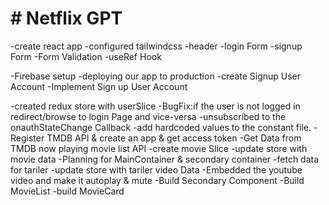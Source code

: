 <h1># Netflix GPT</h1>
 -create react app
 -configured tailwindcss
 -header
 -login Form
 -signup Form
 -Form Validation
 -useRef Hook

 -Firebase setup
 -deploying our app to production
 -create Signup User Account
 -Implement Sign up User Account
 
-created redux store with userSlice
-BugFix:if the user is not logged in redirect/browse to login Page and vice-versa
-unsubscribed to the onauthStateChange Callback
-add hardcoded values to the constant file.
-Register TMDB API & create an app & get access token 
-Get Data from TMDB now playing movie list API
-create movie Slice
-update store with movie data
-Planning for MainContainer & secondary container
-fetch data for tariler
-update store with tariler video Data
-Embedded the youtube video and make it autoplay & mute
-Build Secondary Component
-Build MovieList
-build MovieCard
